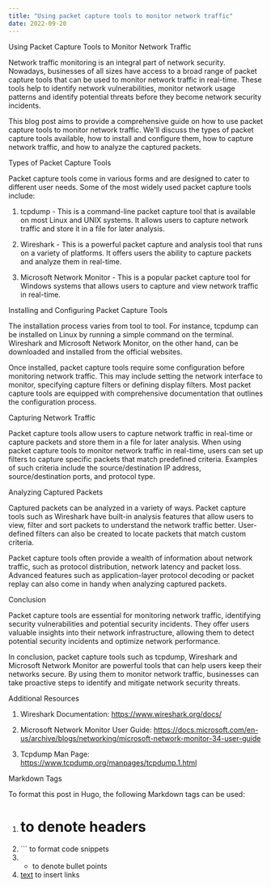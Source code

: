 ```yaml
---
title: "Using packet capture tools to monitor network traffic"
date: 2022-09-20
---
```





Using Packet Capture Tools to Monitor Network Traffic

Network traffic monitoring is an integral part of network security. Nowadays, businesses of all sizes have access to a broad range of packet capture tools that can be used to monitor network traffic in real-time. These tools help to identify network vulnerabilities, monitor network usage patterns and identify potential threats before they become network security incidents. 

This blog post aims to provide a comprehensive guide on how to use packet capture tools to monitor network traffic. We'll discuss the types of packet capture tools available, how to install and configure them, how to capture network traffic, and how to analyze the captured packets.

Types of Packet Capture Tools

Packet capture tools come in various forms and are designed to cater to different user needs. Some of the most widely used packet capture tools include:

1. tcpdump - This is a command-line packet capture tool that is available on most Linux and UNIX systems. It allows users to capture network traffic and store it in a file for later analysis.

2. Wireshark - This is a powerful packet capture and analysis tool that runs on a variety of platforms. It offers users the ability to capture packets and analyze them in real-time.

3. Microsoft Network Monitor - This is a popular packet capture tool for Windows systems that allows users to capture and view network traffic in real-time.

Installing and Configuring Packet Capture Tools

The installation process varies from tool to tool. For instance, tcpdump can be installed on Linux by running a simple command on the terminal. Wireshark and Microsoft Network Monitor, on the other hand, can be downloaded and installed from the official websites.

Once installed, packet capture tools require some configuration before monitoring network traffic. This may include setting the network interface to monitor, specifying capture filters or defining display filters. Most packet capture tools are equipped with comprehensive documentation that outlines the configuration process.

Capturing Network Traffic

Packet capture tools allow users to capture network traffic in real-time or capture packets and store them in a file for later analysis. When using packet capture tools to monitor network traffic in real-time, users can set up filters to capture specific packets that match predefined criteria. Examples of such criteria include the source/destination IP address, source/destination ports, and protocol type.

Analyzing Captured Packets

Captured packets can be analyzed in a variety of ways. Packet capture tools such as Wireshark have built-in analysis features that allow users to view, filter and sort packets to understand the network traffic better. User-defined filters can also be created to locate packets that match custom criteria. 

Packet capture tools often provide a wealth of information about network traffic, such as protocol distribution, network latency and packet loss. Advanced features such as application-layer protocol decoding or packet replay can also come in handy when analyzing captured packets.

Conclusion

Packet capture tools are essential for monitoring network traffic, identifying security vulnerabilities and potential security incidents. They offer users valuable insights into their network infrastructure, allowing them to detect potential security incidents and optimize network performance. 

In conclusion, packet capture tools such as tcpdump, Wireshark and Microsoft Network Monitor are powerful tools that can help users keep their networks secure. By using them to monitor network traffic, businesses can take proactive steps to identify and mitigate network security threats.

Additional Resources

1. Wireshark Documentation: https://www.wireshark.org/docs/

2. Microsoft Network Monitor User Guide: https://docs.microsoft.com/en-us/archive/blogs/networking/microsoft-network-monitor-34-user-guide

3. Tcpdump Man Page: https://www.tcpdump.org/manpages/tcpdump.1.html

Markdown Tags

To format this post in Hugo, the following Markdown tags can be used:

1. # to denote headers
2. \`\`\` to format code snippets
3. * to denote bullet points
4. [text](link) to insert links